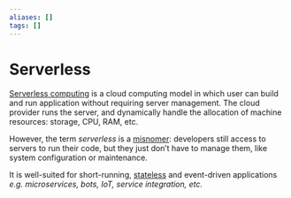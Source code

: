 ```yaml
---
aliases: []
tags: []
---
```


# Serverless

[Serverless computing](https://wikipedia.org/wiki/serverless_computing) is a cloud computing model in which user can build and run application without requiring server management. The cloud provider runs the server, and dynamically handle the allocation of machine resources: storage, CPU, RAM, etc.

However, the term *serverless* is a [misnomer](https://wikipedia.org/wiki/misnomer): developers still access to servers to run their code, but they just don’t have to manage them, like system configuration or maintenance.

It is well-suited for short-running, [stateless](../../network/protocols.md#stateless-/-stateful) and event-driven applications *e.g. microservices, bots, IoT, service integration, etc.*